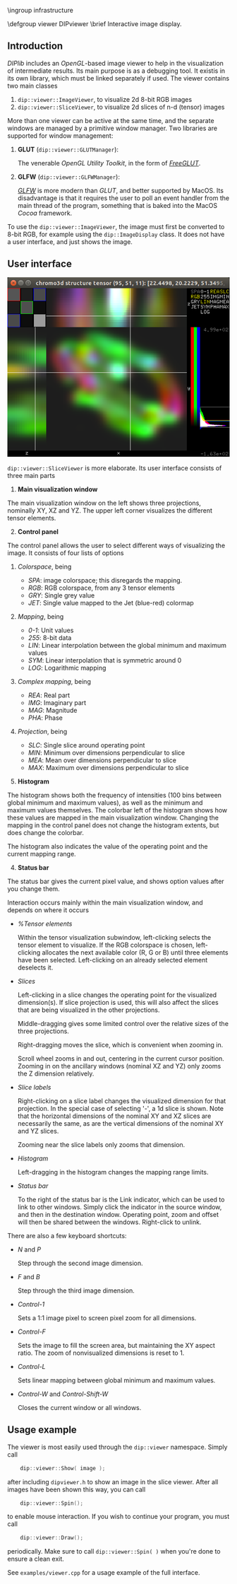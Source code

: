 \ingroup infrastructure

\defgroup viewer DIPviewer
\brief Interactive image display.

[//]: # (DIPlib 3.0 viewer)

[//]: # ([c]2017, Wouter Caarls.)

[//]: # (Licensed under the Apache License, Version 2.0 [the "License"];)
[//]: # (you may not use this file except in compliance with the License.)
[//]: # (You may obtain a copy of the License at)
[//]: # ()
[//]: # (   http://www.apache.org/licenses/LICENSE-2.0)
[//]: # ()
[//]: # (Unless required by applicable law or agreed to in writing, software)
[//]: # (distributed under the License is distributed on an "AS IS" BASIS,)
[//]: # (WITHOUT WARRANTIES OR CONDITIONS OF ANY KIND, either express or implied.)
[//]: # (See the License for the specific language governing permissions and)
[//]: # (limitations under the License.)

## Introduction

*DIPlib* includes an *OpenGL*-based image viewer to help in the visualization
of intermediate results. Its main purpose is as a debugging tool. It existis
in its own library, which must be linked separately if used. The
viewer contains two main classes

1. `dip::viewer::ImageViewer`, to visualize 2d 8-bit RGB images
2. `dip::viewer::SliceViewer`, to visualize 2d slices of n-d (tensor) images

More than one viewer can be active at the same time, and the separate
windows are managed by a primitive window manager. Two libraries are
supported for window management:

1. **GLUT** (`dip::viewer::GLUTManager`):

   The venerable *OpenGL Utility Toolkit*, in the form of
   [*FreeGLUT*](http://freeglut.sourceforge.net).

2. **GLFW** (`dip::viewer::GLFWManager`):

   [*GLFW*](http://www.glfw.org/) is more modern than *GLUT*, and better supported
   by MacOS. Its disadvantage is that it requires the user to poll an event handler
   from the main thread of the program, something that is baked into the MacOS
   *Cocoa* framework.

To use the `dip::viewer::ImageViewer`, the image must first be converted to 8-bit RGB,
for example using the `dip::ImageDisplay` class. It does not have a user
interface, and just shows the image.

## User interface

![SliceViewer showing the chromo3d.ics test image](viewer.png)

`dip::viewer::SliceViewer` is more elaborate. Its user interface consists of three
main parts

1. **Main visualization window**

  The main visualization window on the left shows three projections,
  nominally XY, XZ and YZ. The upper left corner visualizes the different
  tensor elements.

2. **Control panel**

  The control panel allows the user to select different ways of visualizing
  the image. It consists of four lists of options

  1. *Colorspace*, being

     - *SPA*: image colorspace; this disregards the mapping.
     - *RGB*: RGB colorspace, from any 3 tensor elements
     - *GRY*: Single grey value
     - *JET*: Single value mapped to the Jet (blue-red) colormap

  2. *Mapping*, being

     - *0-1*: Unit values
     - *255*: 8-bit data
     - *LIN*: Linear interpolation between the global minimum and maximum values
     - *SYM*: Linear interpolation that is symmetric around 0
     - *LOG*: Logarithmic mapping

  3. *Complex mapping*, being

     - *REA*: Real part
     - *IMG*: Imaginary part
     - *MAG*: Magnitude
     - *PHA*: Phase

  4. *Projection*, being

     - *SLC*: Single slice around operating point
     - *MIN*: Minimum over dimensions perpendicular to slice
     - *MEA*: Mean over dimensions perpendicular to slice
     - *MAX*: Maximum over dimensions perpendicular to slice

3. **Histogram**

  The histogram shows both the frequency of intensities (100 bins between
  global minimum and maximum values), as well as the minimum and maximum
  values themselves. The colorbar left of the histogram shows how these
  values are mapped in the main visualization window. Changing the mapping
  in the control panel does not change the histogram extents, but does
  change the colorbar.

  The histogram also indicates the value of the operating point and the
  current mapping range.

4. **Status bar**

  The status bar gives the current pixel value, and shows option values
  after you change them.

Interaction occurs mainly within the main visualization window, and depends
on where it occurs

- *%Tensor elements*

  Within the tensor visualization subwindow, left-clicking selects the
  tensor element to visualize. If the RGB colorspace is chosen,
  left-clicking allocates the next available color (R, G or B) until three
  elements have been selected. Left-clicking on an already selected element
  deselects it.

- *Slices*

  Left-clicking in a slice changes the operating point for the visualized
  dimension(s). If slice projection is used, this will also affect the
  slices that are being visualized in the other projections.

  Middle-dragging gives some limited control over the relative sizes of the
  three projections.

  Right-dragging moves the slice, which is convenient when zooming in.

  Scroll wheel zooms in and out, centering in the current cursor position.
  Zooming in on the ancillary windows (nominal XZ and YZ) only zooms the Z
  dimension relatively.

- *Slice labels*

  Right-clicking on a slice label changes the visualized dimension for that
  projection. In the special case of selecting '-', a 1d slice is shown.
  Note that the horizontal dimensions of the nominal XY and XZ slices are
  necessarily the same, as are the vertical dimensions of the nominal XY and
  YZ slices.

  Zooming near the slice labels only zooms that dimension.

- *Histogram*

  Left-dragging in the histogram changes the mapping range limits.

- *Status bar*

  To the right of the status bar is the Link indicator, which can be used to link
  to other windows. Simply click the indicator in the source window, and
  then in the destination window. Operating point, zoom and offset will then be
  shared between the windows. Right-click to unlink.

There are also a few keyboard shortcuts:

- *N* and *P*

  Step through the second image dimension.

- *F* and *B*

  Step through the third image dimension.

- *Control-1*

  Sets a 1:1 image pixel to screen pixel zoom for all dimensions.

- *Control-F*

  Sets the image to fill the screen area, but maintaining the XY aspect
  ratio. The zoom of nonvisualized dimensions is reset to 1.

- *Control-L*

  Sets linear mapping between global minimum and maximum values.

- *Control-W* and *Control-Shift-W*

  Closes the current window or all windows.

## Usage example

The viewer is most easily used through the `dip::viewer` namespace. Simply
call

```cpp
    dip::viewer::Show( image );
```

after including `dipviewer.h` to show an image in the slice viewer. After
all images have been shown this way, you can call

```cpp
    dip::viewer::Spin();
```

to enable mouse interaction. If you wish to continue your program, you must
call

```cpp
    dip::viewer::Draw();
```

periodically. Make sure to call `dip::viewer::Spin( )` when you're done to
ensure a clean exit.

See `examples/viewer.cpp` for a usage example of the full interface.
